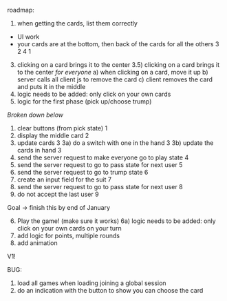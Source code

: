roadmap:
1) when getting the cards, list them correctly <fixed>
- UI work <fixed>
- your cards are at the bottom, then back of the cards for all the others <fixed>
  3
2   4
  1

3) clicking on a card brings it to the center <fixed>
3.5) clicking on a card brings it to the center *for everyone* <Fixed>
a) when clicking on a card, move it up <fixed>
b) server calls all client js to remove the card <fixed>
c) client removes the card and puts it in the middle <fixed>
4) logic needs to be added: only click on your own cards <fixed>
5) logic for the first phase (pick up/choose trump) 

*Broken down below*
1) clear buttons (from pick state) 1 <fixed>
2) display the middle card 2 <fixed>
3) update cards 3 <fixed>
3a) do a switch with one in the hand 3 <fixed>
3b) update the cards in hand 3 <fixed>
4) send the server request to make everyone go to play state 4 <fixed>
5) send the server request to go to pass state for next user 5 <fixed>
6) send the server request to go to trump state 6
7) create an input field for the suit 7
8) send the server request to go to pass state for next user 8 <fixed>
9) do not accept the last user 9 <fixed>

Goal -> finish this by end of January

6) Play the game! (make sure it works)
6a) logic needs to be added: only click on your own cards on your turn
7) add logic for points, multiple rounds
8) add animation

V1!

BUG:
1) load all games when loading joining a global session <fixed>
2) do an indication with the button to show you can choose the card


